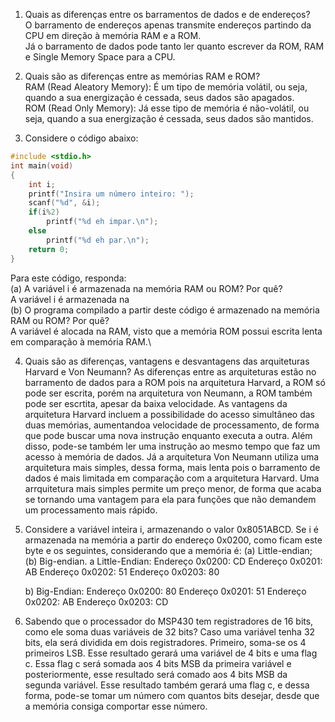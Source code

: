 1.	Quais as diferenças entre os barramentos de dados e de endereços?\
	O barramento de endereços apenas transmite endereços partindo da CPU em direção à memória RAM e a ROM.\
	Já o barramento de dados pode tanto ler quanto escrever da ROM, RAM e Single Memory Space para a CPU.

2.	Quais são as diferenças entre as memórias RAM e ROM?\
	RAM (Read Aleatory Memory): É um tipo de memória volátil, ou seja, quando a sua energização é cessada, seus dados são apagados.\
	ROM (Read Only Memory): Já esse tipo de memória é não-volátil, ou seja, quando a sua energização é cessada, seus dados são mantidos.

3.	Considere o código abaixo:

```C
#include <stdio.h>
int main(void)
{
	int i;
	printf("Insira um número inteiro: ");
	scanf("%d", &i);
	if(i%2)
		printf("%d eh impar.\n");
	else
		printf("%d eh par.\n");
	return 0;
}
```

Para este código, responda:\
	(a) A variável i é armazenada na memória RAM ou ROM? Por quê?\
		A variável i é armazenada na\
	(b) O programa compilado a partir deste código é armazenado na memória RAM ou ROM? Por quê?\
		A variável é alocada na RAM, visto que a memória ROM possui escrita lenta em comparação à memória RAM.\
		
4.	Quais são as diferenças, vantagens e desvantagens das arquiteturas Harvard e Von Neumann?
		As diferenças entre as arquiteturas estão no barramento de dados para a ROM pois na arquitetura Harvard, a ROM só pode ser escrita, porém na arquitetura von Neumann, a ROM também pode ser escrtita, apesar da baixa velocidade.
		As vantagens da arquitetura Harvard incluem a possibilidade do acesso simultâneo das duas memórias, aumentandoa velocidade de processamento, de forma que pode buscar uma nova instrução enquanto executa a outra. Além disso, pode-se também ler uma instrução ao mesmo tempo que faz um acesso à memória de dados.
		Já a arquitetura Von Neumann utiliza uma arquitetura mais simples, dessa forma, mais lenta pois o barramento de dados é mais limitada em comparação com a arquitetura Harvard.
		Uma arrquitetura mais simples permite um preço menor, de forma que acaba se tornando uma vantagem para ela para funções que não demandem um processamento mais rápido.
		
5.	Considere a variável inteira i, armazenando o valor 0x8051ABCD. Se i é armazenada na memória a partir do endereço 0x0200, como ficam este byte e os seguintes, considerando que a memória é: (a) Little-endian; (b) Big-endian.
	a Little-Endian:
	Endereço 0x0200: CD 
	Endereço 0x0201: AB
	Endereço 0x0202: 51
	Endereço 0x0203: 80
	
	b) Big-Endian:
	Endereço 0x0200: 80 
	Endereço 0x0201: 51
	Endereço 0x0202: AB
	Endereço 0x0203: CD
	
6.	Sabendo que o processador do MSP430 tem registradores de 16 bits, como ele soma duas variáveis de 32 bits?
	Caso uma variável tenha 32 bits, ela será dividida em dois registradores. Primeiro, soma-se os 4 primeiros LSB. Esse resultado gerará uma variável de 4 bits e uma flag c. Essa flag c será somada aos 4 bits MSB da primeira variável e posteriormente, esse resultado será comado aos 4 bits MSB da segunda variável. Esse resultado também gerará uma flag c, e dessa forma, pode-se tomar um número com quantos bits desejar, desde que a memória consiga comportar esse número.
